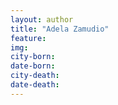```yaml
---
layout: author
title: "Adela Zamudio"
feature: 
img:
city-born: 
date-born: 
city-death: 
date-death:
---
```

